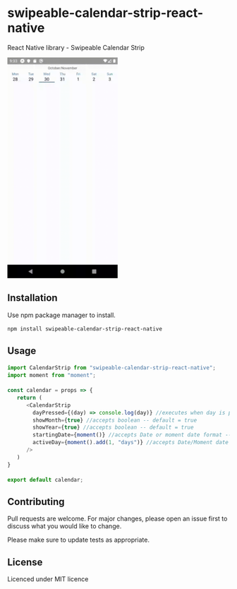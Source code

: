 # swipeable-calendar-strip-react-native

React Native library - Swipeable Calendar Strip 

<img src="images/libraryshow.gif" width="250"></img>

## Installation

Use npm package manager to install.

```bash
npm install swipeable-calendar-strip-react-native
```

## Usage

```javascript
import CalendarStrip from "swipeable-calendar-strip-react-native";
import moment from "moment";

const calendar = props => {
   return (
      <CalendarStrip 
        dayPressed={(day) => console.log(day)} //executes when day is pressed -- required
        showMonth={true} //accepts boolean -- default = true
        showYear={true} //accepts boolean -- default = true
        startingDate={moment()} //accepts Date or moment date format -- default = moment()
        activeDay={moment().add(1, "days")} //accepts Date/Moment date format
      />
   )
}

export default calendar;
```

## Contributing
Pull requests are welcome. For major changes, please open an issue first to discuss what you would like to change.

Please make sure to update tests as appropriate.

## License
Licenced under MIT licence
